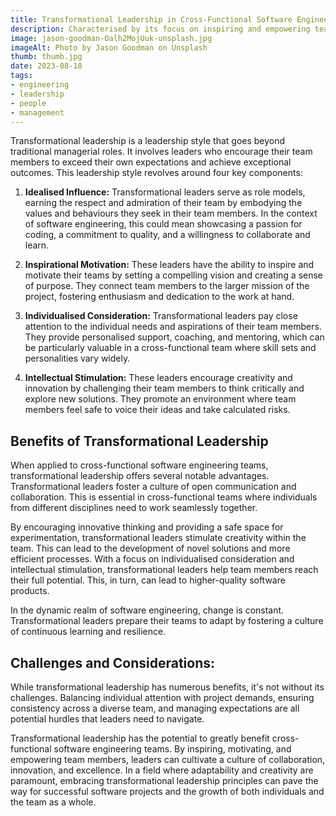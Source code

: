```yaml
---
title: Transformational Leadership in Cross-Functional Software Engineering Teams
description: Characterised by its focus on inspiring and empowering team members, transformational leadership can be a potent force for driving excellence and innovation within cross-functional software engineering teams.
image: jason-goodman-Oalh2MojUuk-unsplash.jpg
imageAlt: Photo by Jason Goodman on Unsplash
thumb: thumb.jpg
date: 2023-08-18
tags:
- engineering
- leadership
- people
- management
---
```


Transformational leadership is a leadership style that goes beyond traditional managerial roles. It involves leaders who encourage their team members to exceed their own expectations and achieve exceptional outcomes. This leadership style revolves around four key components:

1. **Idealised Influence:** Transformational leaders serve as role models, earning the respect and admiration of their team by embodying the values and behaviours they seek in their team members. In the context of software engineering, this could mean showcasing a passion for coding, a commitment to quality, and a willingness to collaborate and learn.

2. **Inspirational Motivation:** These leaders have the ability to inspire and motivate their teams by setting a compelling vision and creating a sense of purpose. They connect team members to the larger mission of the project, fostering enthusiasm and dedication to the work at hand.

3. **Individualised Consideration:** Transformational leaders pay close attention to the individual needs and aspirations of their team members. They provide personalised support, coaching, and mentoring, which can be particularly valuable in a cross-functional team where skill sets and personalities vary widely.

4. **Intellectual Stimulation:** These leaders encourage creativity and innovation by challenging their team members to think critically and explore new solutions. They promote an environment where team members feel safe to voice their ideas and take calculated risks.

## Benefits of Transformational Leadership

When applied to cross-functional software engineering teams, transformational leadership offers several notable advantages. Transformational leaders foster a culture of open communication and collaboration. This is essential in cross-functional teams where individuals from different disciplines need to work seamlessly together.

By encouraging innovative thinking and providing a safe space for experimentation, transformational leaders stimulate creativity within the team. This can lead to the development of novel solutions and more efficient processes. With a focus on individualised consideration and intellectual stimulation, transformational leaders help team members reach their full potential. This, in turn, can lead to higher-quality software products.

In the dynamic realm of software engineering, change is constant. Transformational leaders prepare their teams to adapt by fostering a culture of continuous learning and resilience.


## Challenges and Considerations:

While transformational leadership has numerous benefits, it's not without its challenges. Balancing individual attention with project demands, ensuring consistency across a diverse team, and managing expectations are all potential hurdles that leaders need to navigate.

Transformational leadership has the potential to greatly benefit cross-functional software engineering teams. By inspiring, motivating, and empowering team members, leaders can cultivate a culture of collaboration, innovation, and excellence. In a field where adaptability and creativity are paramount, embracing transformational leadership principles can pave the way for successful software projects and the growth of both individuals and the team as a whole.